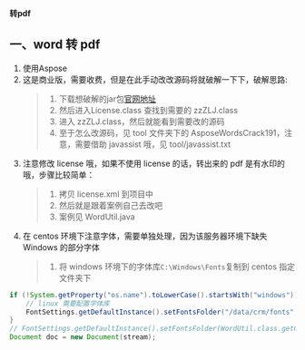 **转pdf**
## 一、word 转 pdf
1. 使用Aspose
1. 这是商业版，需要收费，但是在此手动改改源码将就破解一下下，破解思路:
    > 1. 下载想破解的jar包[官网地址](https://downloads.aspose.com/words/java)
    > 1. 然后进入License.class 查找到需要的 zzZLJ.class
    > 1. 进入 zzZLJ.class，然后就能看到需要改的源码
    > 1. 至于怎么改源码，见 tool 文件夹下的 AsposeWordsCrack191，注意，需要借助 javassist 哦，见 tool/javassist.txt
1. 注意修改 license 哦，如果不使用 license 的话，转出来的 pdf 是有水印的哦，步骤比较简单：
    > 1. 拷贝 license.xml 到项目中
    > 1. 然后就是跟着案例自己去改吧
    > 1. 案例见 WordUtil.java
1. 在 centos 环境下注意字体，需要单独处理，因为该服务器环境下缺失 Windows 的部分字体
    > 1. 将 windows 环境下的字体库`C:\Windows\Fonts`复制到 centos 指定文件夹下
    
``` java
if (!System.getProperty("os.name").toLowerCase().startsWith("windows")) {
    // linux 需要配置字体库
    FontSettings.getDefaultInstance().setFontsFolder("/data/crm/fonts", false);
}
// FontSettings.getDefaultInstance().setFontsFolder(WordUtil.class.getClassLoader().getResource("").getPath() + "lib/fonts", false);
Document doc = new Document(stream);
```


